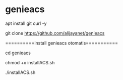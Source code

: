 # genieacs
apt install git curl -y

git clone https://github.com/alijayanet/genieacs

==========install genieacs otomatis===========


cd genieacs

chmod +x installACS.sh

./installACS.sh
